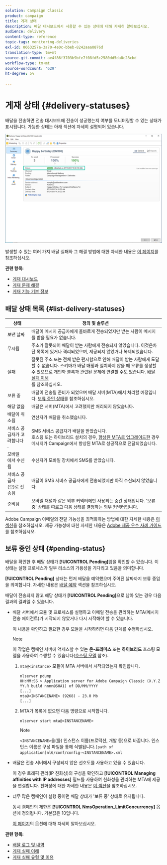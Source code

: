 ```yaml
---
solution: Campaign Classic
product: campaign
title: 게재 상태
description: 배달 대시보드에서 사용할 수 있는 상태에 대해 자세히 알아보십시오.
audience: delivery
content-type: reference
topic-tags: monitoring-deliveries
exl-id: 0663257a-3a70-4e0c-bbeb-8242aaa0876d
translation-type: tm+mt
source-git-commit: ae4f86f3703b9bfe7f08fd5c2580dd5da8c28cbd
workflow-type: tm+mt
source-wordcount: '629'
ht-degree: 5%

---
```


# 게재 상태 {#delivery-statuses}

<!--ajouter intro 

ajouter screenshot -->

배달을 전송하면 전송 대시보드에 전송이 성공했는지 여부를 모니터링할 수 있는 상태가 표시됩니다. 가능한 상태는 아래 섹션에 자세히 설명되어 있습니다.

![](assets/delivery-status.png)

발생할 수 있는 여러 가지 배달 실패와 그 해결 방법에 대한 자세한 내용은 [이 페이지](../../delivery/using/understanding-delivery-failures.md)를 참조하십시오.

**관련 항목:**

* [게재 대시보드](../../delivery/using/delivery-dashboard.md)
* [게재 문제 해결](../../delivery/using/delivery-troubleshooting.md)
* [게재 기능 기본 정보](../../delivery/using/about-deliverability.md)

## 배달 상태 목록 {#list-delivery-statuses}

<table> 
 <thead> 
  <tr> 
   <th> 상태<br /> </th> 
   <th> 정의 및 솔루션<br /> </th> 
  </tr> 
 </thead> 
 <tbody> 
  <tr> 
   <td> 보낸 날짜<br /> </td> 
   <td> 배달이 메시지 공급자에게 올바르게 전송되었지만 받는 사람이 메시지를 받을 필요가 없습니다.<br /> </td> 
  </tr> 
  <tr> 
   <td> 무시됨<br /> </td> 
   <td> 주소가 잘못되어 배달이 받는 사람에게 전송되지 않았습니다. 이것은차단 목록에 있거나 격리되었으며, 제공되지 않았거나 복제되었습니다.<br /> </td> 
  </tr> 
  <tr> 
   <td> 실패<br /> </td> 
   <td> 잘못된 주소 또는 전체 받은 편지함으로 인해 배달이 받는 사람에게 도달할 수 없습니다. 스키마가 배달 매핑과 일치하지 않을 때 오류를 생성할 수 있으므로 개인화 블록과 관련된 문제에 연결할 수도 있습니다. <a href="../../delivery/using/understanding-delivery-failures.md" target="_blank">배달 실패 이해</a><br />를 참조하십시오. </td> 
  </tr>
  <tr> 
   <td> 보류 중<br /> </td> 
   <td> 배달이 전송될 준비가 되었으며 배달 서버(MTA)에서 처리할 예정입니다. <a href="#pending-status" target="_blank">보류 중인 상태</a>를 참조하십시오.<br /> </td> 
  </tr> 
  <tr> 
   <td> 해당 없음<br /> </td> 
   <td> 배달은 서버(MTA)에서 고려했지만 처리되지 않았습니다.<br /> </td> 
  </tr>  
  <tr> 
   <td> 배달이 취소됨<br /> </td> 
   <td> 연산자가 배달을 취소했습니다.<br /> </td> 
  </tr> 
  <tr> 
   <td> 서비스 공급자가 고려합니다<br />. </td> 
   <td> SMS 서비스 공급자가 배달을 받았습니다.<br /> 호스팅 또는 하이브리드 설치의 경우,  <a href="../../delivery/using/sending-with-enhanced-mta.md" target="_blank">향상된 MTA로 업그레이드한</a> 경우 메시지가 Campaign에서 향상된 MTA로 성공적으로 전달되었습니다.</td> 
  </tr> 
  <tr> 
   <td> 모바일<br />에서 수신됨 </td> 
   <td> 수신자가 모바일 장치에서 SMS를 받았습니다.<br /> </td> 
  </tr>
  <tr> 
   <td> 서비스 공급자<br />(으)로 전송됨 </td> 
   <td> 배달이 SMS 서비스 공급자에게 전송되었지만 아직 수신되지 않았습니다.<br />
   </td> 
  </tr> 
  <tr> 
   <td> 준비됨<br /> </td> 
   <td> 모바일 채널과 같은 외부 커넥터에만 사용되는 중간 상태입니다. '보류 중' 상태를 따르고 다음 상태를 결정하는 외부 커넥터입니다.<br /> </td> 
  </tr> 
 </tbody> 
</table>

Adobe Campaign 이메일의 전달 가능성을 최적화하는 방법에 대한 자세한 내용은 [이 섹션](../../delivery/using/about-deliverability.md)을 참조하십시오. 제공 가능성에 대한 자세한 내용은 [Adobe 제공 우수 사례 가이드](https://experienceleague.adobe.com/docs/deliverability-learn/deliverability-best-practice-guide/introduction.html?lang=ko)를 참조하십시오.

## 보류 중인 상태 {#pending-status}

배달을 확인한 후 배달 상태가 **[!UICONTROL Pending]**&#x200B;임을 확인할 수 있습니다. 이 상태는 실행 프로세스가 일부 리소스의 가용성을 기다리고 있음을 의미합니다.

**[!UICONTROL Pending]** 상태는 먼저 배달을 예약했으며 주어진 날짜까지 보류 중임을 의미합니다. 자세한 내용은 [배달 예약](../../delivery/using/steps-sending-the-delivery.md#scheduling-the-delivery-sending) 섹션을 참조하십시오.

배달이 전송되지 않고 해당 상태가 **[!UICONTROL Pending]**&#x200B;으로 남아 있는 경우 다음 결과의 결과일 수 있습니다.

* 배달 서버에서 모듈 및 프로세스를 실행하고 이메일 전송을 관리하는 MTA(메시지 전송 에이전트)가 시작되지 않았거나 다시 시작해야 할 수 있습니다.

   이 내용을 확인하고 필요한 경우 모듈을 시작하려면 다음 단계를 수행하십시오.

   >[!NOTE]
   >
   >이 작업은 캠페인 서버에 액세스할 수 있는 **온-프레미스** 또는 **하이브리드** 호스팅 모델을 사용하여 수행할 수 있습니다([호스팅 모델](../../installation/using/hosting-models.md) 참조).

   1. `mta@<instance>` 모듈이 MTA 서버에서 시작되었는지 확인합니다.

      ```
      nlserver pdump
      HH:MM:SS > Application server for Adobe Campaign Classic (X.Y.Z YY.R build nnnn@SHA1) of DD/MM/YYYY
      [...]
      mta@<INSTANCENAME> (9268) - 23.0 Mb
      [...]
      ```

   1. MTA가 목록에 없으면 다음 명령으로 시작합니다.

      ```
      nlserver start mta@<INSTANCENAME>
      ```

      >[!NOTE]
      >
      >`<INSTANCENAME>`을(를) 인스턴스 이름(프로덕션, 개발 등)으로 바꿉니다. 인스턴스 이름은 구성 파일을 통해 식별됩니다.`[path of application]nl6/conf/config-<INSTANCENAME>.xml`

* 배달은 전송 서버에서 구성되지 않은 선호도를 사용하고 있을 수 있습니다.

   이 경우 트래픽 관리(IP 친화성)의 구성을 확인하고 **[!UICONTROL Managing affinities with IP addresses]** 필드를 사용하여 친화성을 관리하는 MTA에 제공을 연결합니다. 친화성에 대한 자세한 내용은 [이 섹션](../../installation/using/configure-delivery-settings.md)을 참조하십시오.

* 너무 많은 캠페인이 실행 중이면 배달 상태가 &#39;보류 중&#39; 상태로 유지됩니다.

   동시 캠페인의 제한은 **[!UICONTROL NmsOperation_LimitConcurrency]** 옵션에 정의됩니다. 기본값은 10입니다.

   [이 페이지](../../installation/using/configuring-campaign-options.md)의 옵션에 대해 자세히 알아보십시오.


**관련 항목:**

* [배달 로그 및 내역](#delivery-logs-and-history)
* [게재 실패 이해](../../delivery/using/understanding-delivery-failures.md)
* [게재 실패 유형 및 이유](../../delivery/using/understanding-delivery-failures.md#delivery-failure-types-and-reasons)
